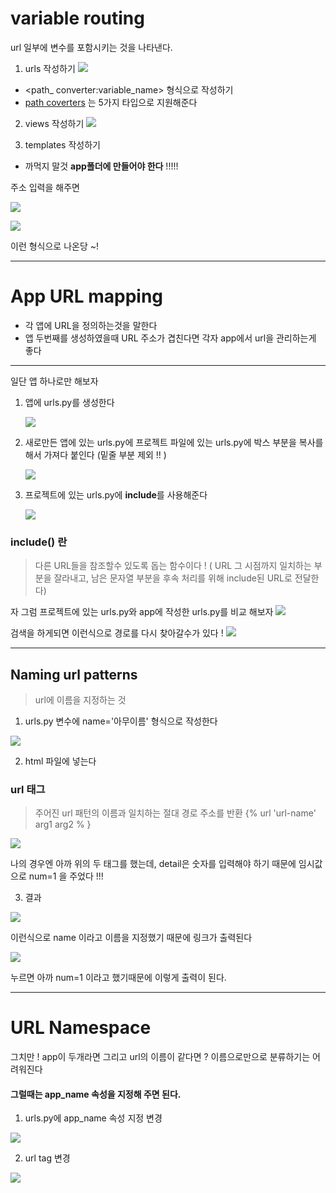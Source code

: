 # variable routing

url 일부에 변수를 포함시키는 것을 나타낸다.

1. urls 작성하기
   ![](https://velog.velcdn.com/images/badajinsee/post/690c8ec5-9e41-4652-8665-930ee4049c48/image.png)

- <path\_ converter:variable_name> 형식으로 작성하기
- [path coverters](https://docs.djangoproject.com/ko/3.2/topics/http/urls/) 는 5가지 타입으로 지원해준다

2. views 작성하기
   ![](https://velog.velcdn.com/images/badajinsee/post/8e648ae3-2790-4a4e-92c2-2b78cdf3ba55/image.png)

3. templates 작성하기

- 까먹지 말것 **app폴더에 만들어야 한다** !!!!!

주소 입력을 해주면

![](https://velog.velcdn.com/images/badajinsee/post/c8fe7bac-6b30-473c-82c5-d2a3eaca49a9/image.png)

![](https://velog.velcdn.com/images/badajinsee/post/c14756e6-e908-445f-8244-6b195ab713ba/image.png)

이런 형식으로 나온당 ~!

---

# App URL mapping

- 각 앱에 URL을 정의하는것을 말한다
- 앱 두번째를 생성하였을때 URL 주소가 겹친다면 각자 app에서 url을 관리하는게 좋다

---

일단 앱 하나로만 해보자

1. 앱에 urls.py를 생성한다

   ![](https://velog.velcdn.com/images/badajinsee/post/51e942fe-80ae-4ef2-a56c-cefb66834cae/image.png)

2. 새로만든 앱에 있는 urls.py에 프로젝트 파일에 있는 urls.py에
   박스 부분을 복사를 해서 가져다 붙인다 (밑줄 부분 제외 !! )

   ![](https://velog.velcdn.com/images/badajinsee/post/448c0f43-0cce-4ac0-9b2c-0ded34d6ebe3/image.png)

3. 프로젝트에 있는 urls.py에 **include**를 사용해준다

   ![](https://velog.velcdn.com/images/badajinsee/post/d7b139a1-91a9-4213-a746-c53ae7888611/image.png)

### include() 란

> 다른 URL들을 참조할수 있도록 돕는 함수이다 !
> ( URL 그 시점까지 일치하는 부분을 잘라내고, 남은 문자열 부분을
> 후속 처리를 위해 include된 URL로 전달한다)

자 그럼 프로젝트에 있는 urls.py와 app에 작성한 urls.py를 비교 해보자
![](https://velog.velcdn.com/images/badajinsee/post/9ce710d2-8032-45ac-89c4-275b2a6e44f3/image.png)

검색을 하게되면 이런식으로 경로를 다시 찾아갈수가 있다 !
![](https://velog.velcdn.com/images/badajinsee/post/8c801123-a024-4a5f-8e0f-04fa3b42850b/image.png)

---

## Naming url patterns

> url에 이름을 지정하는 것

1. urls.py 변수에 name='아무이름' 형식으로 작성한다

![](https://velog.velcdn.com/images/badajinsee/post/7b084cc5-7ce2-4517-a430-f8adea2b0ee8/image.png)

2. html 파일에 넣는다

### url 태그

> 주어진 url 패턴의 이름과 일치하는 절대 경로 주소를 반환
> {% url 'url-name' arg1 arg2 % }

![](https://velog.velcdn.com/images/badajinsee/post/bcc9f270-2901-404a-ad8f-72fc9aa68347/image.png)

나의 경우엔 아까 위의 두 태그를 했는데, detail은 숫자를 입력해야 하기 때문에 임시값으로 num=1 을 주었다 !!!

3. 결과

![](https://velog.velcdn.com/images/badajinsee/post/b56f89b5-b646-4bf2-95c0-00545156c859/image.png)

이런식으로 name 이라고 이름을 지정했기 때문에 링크가 출력된다

![](https://velog.velcdn.com/images/badajinsee/post/47381a1a-62e7-4dec-a25b-679f61d3d63c/image.png)

누르면 아까 num=1 이라고 했기때문에 이렇게 출력이 된다.

---

# URL Namespace

그치만 ! app이 두개라면 그리고 url의 이름이 같다면 ? 이름으로만으로 분류하기는 어려워진다

#### 그럴때는 app_name 속성을 지정해 주면 된다.

1. urls.py에 app_name 속성 지정 변경

![](https://velog.velcdn.com/images/badajinsee/post/85501167-9e25-46d6-96d0-0b09783d4eac/image.png)

2. url tag 변경

![](https://velog.velcdn.com/images/badajinsee/post/332ee64f-afab-497d-b3ee-5f8f02b5bc0f/image.png)

